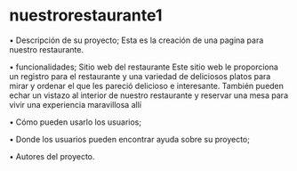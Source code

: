 # nuestrorestaurante1
•	Descripción de su proyecto;
Esta es la creación de una pagina para nuestro restaurante.



•	funcionalidades;
Sitio web del restaurante
Este sitio web le proporciona un registro para el restaurante y una variedad de deliciosos platos para mirar y ordenar el que les pareció delicioso e interesante. También pueden echar un vistazo al interior de nuestro restaurante y reservar una mesa para vivir una experiencia maravillosa allí

•	Cómo pueden usarlo los usuarios;





•	Donde los usuarios pueden encontrar ayuda sobre su proyecto;


•	Autores del proyecto.
